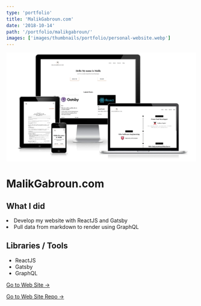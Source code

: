 ```yaml
---
type: 'portfolio'
title: 'MalikGabroun.com'
date: '2018-10-14'
path: '/portfolio/malikgabroun/'
images: ['images/thumbnails/portfolio/personal-website.webp']
---
```


![](./personal-website.webp)

<div class="content">
<h1> MalikGabroun.com</h1>

## What I did

<div class="description">
<li> Develop my website with ReactJS and Gatsby</li>
<li> Pull data from markdown to render using GraphQL  </li></div>

## Libraries / Tools

- <div class="react">ReactJS</div>
- <div class="gatsby">Gatsby</div>
- <div class="graphql">GraphQL</div>

[Go to Web Site →](https://malikgabroun.com/)

[Go to Web Site Repo →](https://github.com/gabroun/malikgabroun)

</div>
